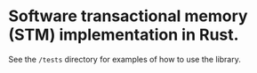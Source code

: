 # Software transactional memory (STM) implementation in Rust.

See the `/tests` directory for examples of how to use the library.
